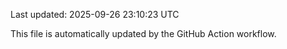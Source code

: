 Last updated: 2025-09-26 23:10:23 UTC

This file is automatically updated by the GitHub Action workflow.
